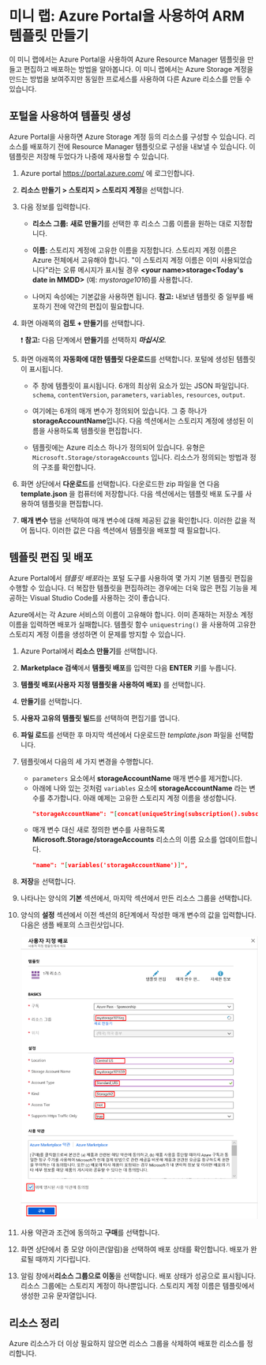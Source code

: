 ﻿# 미니 랩: Azure Portal을 사용하여 ARM 템플릿 만들기

이 미니 랩에서는 Azure Portal을 사용하여 Azure Resource Manager 템플릿을 만들고 편집하고 배포하는 방법을 알아봅니다. 이 미니 랩에서는 Azure Storage 계정을 만드는 방법을 보여주지만 동일한 프로세스를 사용하여 다른 Azure 리소스를 만들 수 있습니다.

## 포털을 사용하여 템플릿 생성

Azure Portal을 사용하면 Azure Storage 계정 등의 리소스를 구성할 수 있습니다. 리소스를 배포하기 전에 Resource Manager 템플릿으로 구성을 내보낼 수 있습니다. 이 템플릿은 저장해 두었다가 나중에 재사용할 수 있습니다.

1. Azure portal https://portal.azure.com/ 에 로그인합니다.

2. **리소스 만들기 > 스토리지 > 스토리지 계정**을 선택합니다.

 3. 다음 정보를 입력합니다.

    * **리소스 그룹:** **새로 만들기**를 선택한 후 리소스 그룹 이름을 원하는 대로 지정합니다. 
    * **이름:** 스토리지 계정에 고유한 이름을 지정합니다. 스토리지 계정 이름은 Azure 전체에서 고유해야 합니다. "이 스토리지 계정 이름은 이미 사용되었습니다"라는 오류 메시지가 표시될 경우 **\<your name\>storage\<Today's date in MMDD\>** (예: *mystorage1016*)를 사용합니다.
    
    * 나머지 속성에는 기본값을 사용하면 됩니다. **참고:** 내보낸 템플릿 중 일부를 배포하기 전에 약간의 편집이 필요합니다.

4. 화면 아래쪽의 **검토 + 만들기**를 선택합니다.

    ❗️ **참고:**  다음 단계에서 **만들기**를 선택하지 ***마십시오***.

5. 화면 아래쪽의 **자동화에 대한 템플릿 다운로드**를 선택합니다. 포털에 생성된 템플릿이 표시됩니다.

    * 주 창에 템플릿이 표시됩니다. 6개의 최상위 요소가 있는 JSON 파일입니다. `schema`, `contentVersion`, `parameters`, `variables`, `resources`, `output`.

    * 여기에는 6개의 매개 변수가 정의되어 있습니다. 그 중 하나가 **storageAccountName**입니다. 다음 섹션에서는 스토리지 계정에 생성된 이름을 사용하도록 템플릿을 편집합니다.

    * 템플릿에는 Azure 리소스 하나가 정의되어 있습니다. 유형은 `Microsoft.Storage/storageAccounts` 입니다. 리소스가 정의되는 방법과 정의 구조를 확인합니다.
    
6. 화면 상단에서 **다운로드**를 선택합니다. 다운로드한 zip 파일을 연 다음 **template.json** 을 컴퓨터에 저장합니다. 다음 섹션에서는 템플릿 배포 도구를 사용하여 템플릿을 편집합니다.

7. **매개 변수** 탭을 선택하여 매개 변수에 대해 제공된 값을 확인합니다. 이러한 값을 적어 둡니다. 이러한 값은 다음 섹션에서 템플릿을 배포할 때 필요합니다.

 
## 템플릿 편집 및 배포

Azure Portal에서 *템플릿 배포*라는 포털 도구를 사용하여 몇 가지 기본 템플릿 편집을 수행할 수 있습니다. 더 복잡한 템플릿을 편집하려는 경우에는 더욱 많은 편집 기능을 제공하는 Visual Studio Code를 사용하는 것이 좋습니다.

Azure에서는 각 Azure 서비스의 이름이 고유해야 합니다. 이미 존재하는 저장소 계정 이름을 입력하면 배포가 실패합니다. 템플릿 함수 `uniquestring()` 을 사용하여 고유한 스토리지 계정 이름을 생성하면 이 문제를 방지할 수 있습니다.

1. Azure Portal에서 **리소스 만들기**를 선택합니다.

2. **Marketplace 검색**에서 **템플릿 배포**를 입력한 다음 **ENTER** 키를 누릅니다.

3. **템플릿 배포(사용자 지정 템플릿을 사용하여 배포)** 를 선택합니다.

4. **만들기**를 선택합니다.

5. **사용자 고유의 템플릿 빌드**를 선택하여 편집기를 엽니다.

6. **파일 로드**를 선택한 후 마지막 섹션에서 다운로드한 *template.json* 파일을 선택합니다.

7. 템플릿에서 다음의 세 가지 변경을 수행합니다.

    * `parameters` 요소에서 **storageAccountName** 매개 변수를 제거합니다. 
    * 아래에 나와 있는 것처럼 `variables` 요소에 **storageAccountName** 라는 변수를 추가합니다. 아래 예제는 고유한 스토리지 계정 이름을 생성합니다.
        ```JSON
        "storageAccountName": "[concat(uniqueString(subscription().subscriptionId), 'storage')]"
        ```
    * 매개 변수 대신 새로 정의한 변수를 사용하도록 **Microsoft.Storage/storageAccounts** 리소스의 이름 요소를 업데이트합니다.
       ```json
       "name": "[variables('storageAccountName')]",
       ```   

8. **저장**을 선택합니다.

9. 나타나는 양식의 **기본** 섹션에서, 마지막 섹션에서 만든 리소스 그룹을 선택합니다.

10. 양식의 **설정** 섹션에서 이전 섹션의 8단계에서 작성한 매개 변수의 값을 입력합니다. 다음은 샘플 배포의 스크린샷입니다.

    ![샘플 정보를 사용하여 필드를 채운 Azure Resource Manager 템플릿 배포.](../../Linked_Image_Files/1f-azure-resource-manager-template-tutorial-deploy.png)

10. 사용 약관과 조건에 동의하고 **구매**를 선택합니다.

11. 화면 상단에서 종 모양 아이콘(알림)을 선택하여 배포 상태를 확인합니다. 배포가 완료될 때까지 기다립니다.

12. 알림 창에서**리소스 그룹으로 이동**을 선택합니다. 배포 상태가 성공으로 표시됩니다. 리소스 그룹에는 스토리지 계정이 하나뿐입니다. 스토리지 계정 이름은 템플릿에서 생성한 고유 문자열입니다. 

## 리소스 정리

Azure 리소스가 더 이상 필요하지 않으면 리소스 그룹을 삭제하여 배포한 리소스를 정리합니다.
